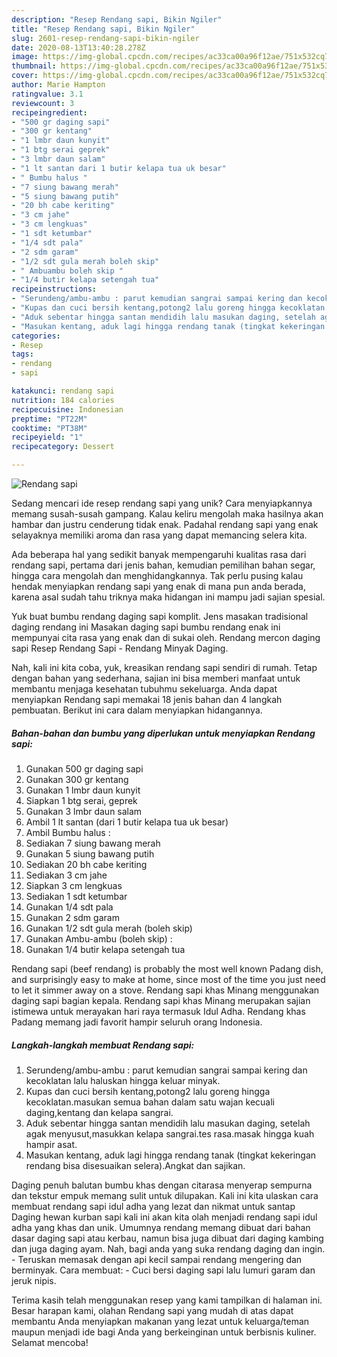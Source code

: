 ```yaml
---
description: "Resep Rendang sapi, Bikin Ngiler"
title: "Resep Rendang sapi, Bikin Ngiler"
slug: 2601-resep-rendang-sapi-bikin-ngiler
date: 2020-08-13T13:40:28.278Z
image: https://img-global.cpcdn.com/recipes/ac33ca00a96f12ae/751x532cq70/rendang-sapi-foto-resep-utama.jpg
thumbnail: https://img-global.cpcdn.com/recipes/ac33ca00a96f12ae/751x532cq70/rendang-sapi-foto-resep-utama.jpg
cover: https://img-global.cpcdn.com/recipes/ac33ca00a96f12ae/751x532cq70/rendang-sapi-foto-resep-utama.jpg
author: Marie Hampton
ratingvalue: 3.1
reviewcount: 3
recipeingredient:
- "500 gr daging sapi"
- "300 gr kentang"
- "1 lmbr daun kunyit"
- "1 btg serai geprek"
- "3 lmbr daun salam"
- "1 lt santan dari 1 butir kelapa tua uk besar"
- " Bumbu halus "
- "7 siung bawang merah"
- "5 siung bawang putih"
- "20 bh cabe keriting"
- "3 cm jahe"
- "3 cm lengkuas"
- "1 sdt ketumbar"
- "1/4 sdt pala"
- "2 sdm garam"
- "1/2 sdt gula merah boleh skip"
- " Ambuambu boleh skip "
- "1/4 butir kelapa setengah tua"
recipeinstructions:
- "Serundeng/ambu-ambu : parut kemudian sangrai sampai kering dan kecoklatan lalu haluskan hingga keluar minyak."
- "Kupas dan cuci bersih kentang,potong2 lalu goreng hingga kecoklatan.masukan semua bahan dalam satu wajan kecuali daging,kentang dan kelapa sangrai."
- "Aduk sebentar hingga santan mendidih lalu masukan daging, setelah agak menyusut,masukkan kelapa sangrai.tes rasa.masak hingga kuah hampir asat."
- "Masukan kentang, aduk lagi hingga rendang tanak (tingkat kekeringan rendang bisa disesuaikan selera).Angkat dan sajikan."
categories:
- Resep
tags:
- rendang
- sapi

katakunci: rendang sapi 
nutrition: 184 calories
recipecuisine: Indonesian
preptime: "PT22M"
cooktime: "PT38M"
recipeyield: "1"
recipecategory: Dessert

---
```



![Rendang sapi](https://img-global.cpcdn.com/recipes/ac33ca00a96f12ae/751x532cq70/rendang-sapi-foto-resep-utama.jpg)

Sedang mencari ide resep rendang sapi yang unik? Cara menyiapkannya memang susah-susah gampang. Kalau keliru mengolah maka hasilnya akan hambar dan justru cenderung tidak enak. Padahal rendang sapi yang enak selayaknya memiliki aroma dan rasa yang dapat memancing selera kita.

Ada beberapa hal yang sedikit banyak mempengaruhi kualitas rasa dari rendang sapi, pertama dari jenis bahan, kemudian pemilihan bahan segar, hingga cara mengolah dan menghidangkannya. Tak perlu pusing kalau hendak menyiapkan rendang sapi yang enak di mana pun anda berada, karena asal sudah tahu triknya maka hidangan ini mampu jadi sajian spesial.

Yuk buat bumbu rendang daging sapi komplit. Jens masakan tradisional daging rendang ini Masakan daging sapi bumbu rendang enak ini mempunyai cita rasa yang enak dan di sukai oleh. Rendang mercon daging sapi Resep Rendang Sapi - Rendang Minyak Daging.


Nah, kali ini kita coba, yuk, kreasikan rendang sapi sendiri di rumah. Tetap dengan bahan yang sederhana, sajian ini bisa memberi manfaat untuk membantu menjaga kesehatan tubuhmu sekeluarga. Anda dapat menyiapkan Rendang sapi memakai 18 jenis bahan dan 4 langkah pembuatan. Berikut ini cara dalam menyiapkan hidangannya.

<!--inarticleads1-->

##### Bahan-bahan dan bumbu yang diperlukan untuk menyiapkan Rendang sapi:

1. Gunakan 500 gr daging sapi
1. Gunakan 300 gr kentang
1. Gunakan 1 lmbr daun kunyit
1. Siapkan 1 btg serai, geprek
1. Gunakan 3 lmbr daun salam
1. Ambil 1 lt santan (dari 1 butir kelapa tua uk besar)
1. Ambil  Bumbu halus :
1. Sediakan 7 siung bawang merah
1. Gunakan 5 siung bawang putih
1. Sediakan 20 bh cabe keriting
1. Sediakan 3 cm jahe
1. Siapkan 3 cm lengkuas
1. Sediakan 1 sdt ketumbar
1. Gunakan 1/4 sdt pala
1. Gunakan 2 sdm garam
1. Gunakan 1/2 sdt gula merah (boleh skip)
1. Gunakan  Ambu-ambu (boleh skip) :
1. Gunakan 1/4 butir kelapa setengah tua


Rendang sapi (beef rendang) is probably the most well known Padang dish, and surprisingly easy to make at home, since most of the time you just need to let it simmer away on a stove. Rendang sapi khas Minang menggunakan daging sapi bagian kepala. Rendang sapi khas Minang merupakan sajian istimewa untuk merayakan hari raya termasuk Idul Adha. Rendang khas Padang memang jadi favorit hampir seluruh orang Indonesia. 

<!--inarticleads2-->

##### Langkah-langkah membuat Rendang sapi:

1. Serundeng/ambu-ambu : parut kemudian sangrai sampai kering dan kecoklatan lalu haluskan hingga keluar minyak.
1. Kupas dan cuci bersih kentang,potong2 lalu goreng hingga kecoklatan.masukan semua bahan dalam satu wajan kecuali daging,kentang dan kelapa sangrai.
1. Aduk sebentar hingga santan mendidih lalu masukan daging, setelah agak menyusut,masukkan kelapa sangrai.tes rasa.masak hingga kuah hampir asat.
1. Masukan kentang, aduk lagi hingga rendang tanak (tingkat kekeringan rendang bisa disesuaikan selera).Angkat dan sajikan.


Daging penuh balutan bumbu khas dengan citarasa menyerap sempurna dan tekstur empuk memang sulit untuk dilupakan. Kali ini kita ulaskan cara membuat rendang sapi idul adha yang lezat dan nikmat untuk santap Daging hewan kurban sapi kali ini akan kita olah menjadi rendang sapi idul adha yang khas dan unik. Umumnya rendang memang dibuat dari bahan dasar daging sapi atau kerbau, namun bisa juga dibuat dari daging kambing dan juga daging ayam. Nah, bagi anda yang suka rendang daging dan ingin. - Teruskan memasak dengan api kecil sampai rendang mengering dan berminyak. Cara membuat: - Cuci bersi daging sapi lalu lumuri garam dan jeruk nipis. 

Terima kasih telah menggunakan resep yang kami tampilkan di halaman ini. Besar harapan kami, olahan Rendang sapi yang mudah di atas dapat membantu Anda menyiapkan makanan yang lezat untuk keluarga/teman maupun menjadi ide bagi Anda yang berkeinginan untuk berbisnis kuliner. Selamat mencoba!
